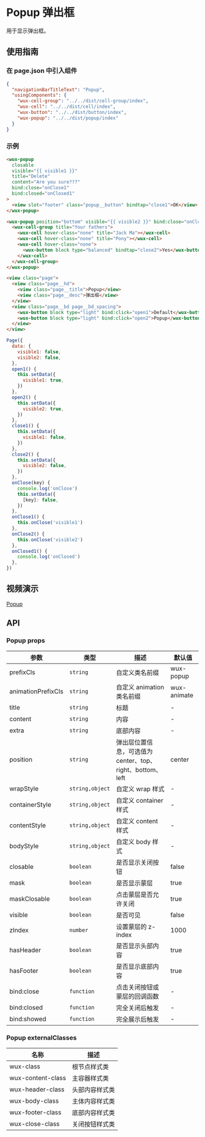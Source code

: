 # Popup 弹出框

用于显示弹出框。

## 使用指南

### 在 page.json 中引入组件

```json
{
  "navigationBarTitleText": "Popup",
  "usingComponents": {
    "wux-cell-group": "../../dist/cell-group/index",
    "wux-cell": "../../dist/cell/index",
    "wux-button": "../../dist/button/index",
    "wux-popup": "../../dist/popup/index"
  }
}
```

### 示例

```html
<wux-popup
  closable
  visible="{{ visible1 }}"
  title="Delete"
  content="Are you sure???"
  bind:close="onClose1"
  bind:closed="onClosed1"
>
  <view slot="footer" class="popup__button" bindtap="close1">OK</view>
</wux-popup>

<wux-popup position="bottom" visible="{{ visible2 }}" bind:close="onClose2">
  <wux-cell-group title="Your fathers">
    <wux-cell hover-class="none" title="Jack Ma"></wux-cell>
    <wux-cell hover-class="none" title="Pony"></wux-cell>
    <wux-cell hover-class="none">
      <wux-button block type="balanced" bindtap="close2">Yes</wux-button>
    </wux-cell>
  </wux-cell-group>
</wux-popup>

<view class="page">
  <view class="page__hd">
    <view class="page__title">Popup</view>
    <view class="page__desc">弹出框</view>
  </view>
  <view class="page__bd page__bd_spacing">
    <wux-button block type="light" bind:click="open1">Default</wux-button>
    <wux-button block type="light" bind:click="open2">Popup</wux-button>
  </view>
</view>
```

```js
Page({
  data: {
    visible1: false,
    visible2: false,
  },
  open1() {
    this.setData({
      visible1: true,
    })
  },
  open2() {
    this.setData({
      visible2: true,
    })
  },
  close1() {
    this.setData({
      visible1: false,
    })
  },
  close2() {
    this.setData({
      visible2: false,
    })
  },
  onClose(key) {
    console.log('onClose')
    this.setData({
      [key]: false,
    })
  },
  onClose1() {
    this.onClose('visible1')
  },
  onClose2() {
    this.onClose('visible2')
  },
  onClosed1() {
    console.log('onClosed')
  },
})
```

## 视频演示

[Popup](./_media/popup.mp4 ':include :type=iframe width=375px height=667px')

## API

### Popup props

| 参数               | 类型            | 描述                                                      | 默认值      |
| ------------------ | --------------- | --------------------------------------------------------- | ----------- |
| prefixCls          | `string`        | 自定义类名前缀                                            | wux-popup   |
| animationPrefixCls | `string`        | 自定义 animation 类名前缀                                 | wux-animate |
| title              | `string`        | 标题                                                      | -           |
| content            | `string`        | 内容                                                      | -           |
| extra              | `string`        | 底部内容                                                  | -           |
| position           | `string`        | 弹出层位置信息，可选值为 center、top、right、bottom、left | center      |
| wrapStyle          | `string,object` | 自定义 wrap 样式                                          | -           |
| containerStyle     | `string,object` | 自定义 container 样式                                     | -           |
| contentStyle       | `string,object` | 自定义 content 样式                                       | -           |
| bodyStyle          | `string,object` | 自定义 body 样式                                          | -           |
| closable           | `boolean`       | 是否显示关闭按钮                                          | false       |
| mask               | `boolean`       | 是否显示蒙层                                              | true        |
| maskClosable       | `boolean`       | 点击蒙层是否允许关闭                                      | true        |
| visible            | `boolean`       | 是否可见                                                  | false       |
| zIndex             | `number`        | 设置蒙层的 z-index                                        | 1000        |
| hasHeader          | `boolean`       | 是否显示头部内容                                          | true        |
| hasFooter          | `boolean`       | 是否显示底部内容                                          | true        |
| bind:close         | `function`      | 点击关闭按钮或蒙层的回调函数                              | -           |
| bind:closed        | `function`      | 完全关闭后触发                                          | -           |
| bind:showed        | `function`      | 完全展示后触发                                          | -           |

### Popup externalClasses

| 名称              | 描述           |
| ----------------- | -------------- |
| wux-class         | 根节点样式类   |
| wux-content-class | 主容器样式类   |
| wux-header-class  | 头部内容样式类 |
| wux-body-class    | 主体内容样式类 |
| wux-footer-class  | 底部内容样式类 |
| wux-close-class   | 关闭按钮样式类 |
